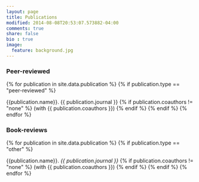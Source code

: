 ```yaml
---
layout: page
title: Publications
modified: 2014-08-08T20:53:07.573882-04:00
comments: true
share: false
bio : true
image:
  feature: background.jpg
---
```



<h3>Peer-reviewed</h3>


{% for publication in site.data.publication %}
	{% if publication.type == "peer-reviewed" %}
  	<dt>  {{publication.name}}. {{ publication.journal }}
  	{% if publication.coauthors != "none" %} (with {{ publication.coauthors }})
	{% endif %}
	{% endif %}
{% endfor %}



<h3>Book-reviews</h3>


{% for publication in site.data.publication %}
	{% if publication.type == "other" %}
  	<dt>  {{publication.name}}. <i>{{ publication.journal }}</i>
  	{% if publication.coauthors != "none" %} (with {{ publication.coauthors }})
	{% endif %}
	{% endif %}
{% endfor %}

